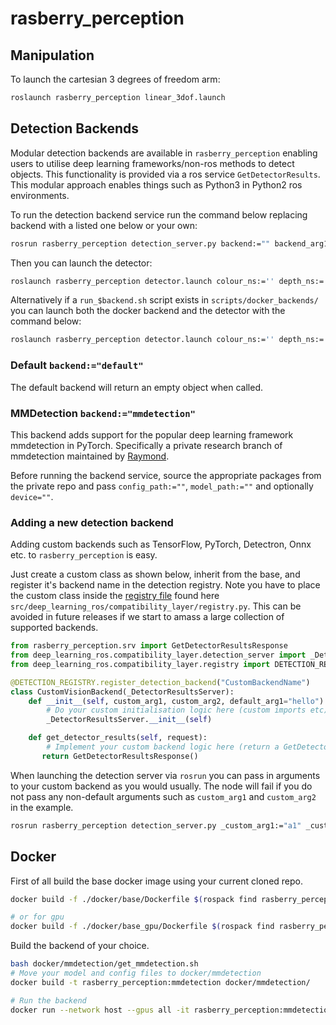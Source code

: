 # rasberry_perception

## Manipulation

To launch the cartesian 3 degrees of freedom arm:

```bash
roslaunch rasberry_perception linear_3dof.launch
```

## Detection Backends

Modular detection backends are available in `rasberry_perception` enabling users to utilise deep learning 
frameworks/non-ros methods to detect objects. This functionality is provided via a ros service `GetDetectorResults`. 
This modular approach enables things such as Python3 in Python2 ros environments.

To run the detection backend service run the command below replacing backend with a listed one below or your own:

```bash 
rosrun rasberry_perception detection_server.py backend:="" backend_arg1:=""
```

Then you can launch the detector:

```bash
roslaunch rasberry_perception detector.launch colour_ns:='' depth_ns:='' score:=''
```

Alternatively if a `run_$backend.sh` script exists in `scripts/docker_backends/` you can launch both the docker backend
and the detector with the command below:

```bash
roslaunch rasberry_perception detector.launch colour_ns:='' depth_ns:='' score:='' backend:="<your backend>"
```

### Default `backend:="default"`

The default backend will return an empty object when called.

### MMDetection `backend:="mmdetection"`

This backend adds support for the popular deep learning framework mmdetection in PyTorch. 
Specifically a private research branch of mmdetection maintained by [Raymond](https://github.com/RaymondKirk).

Before running the backend service, source the appropriate packages from the private repo and pass 
`config_path:=""`, `model_path:=""` and optionally `device=""`.

### Adding a new detection backend 

Adding custom backends such as TensorFlow, PyTorch, Detectron, Onnx etc. to `rasberry_perception` is easy. 

Just create a custom class as shown below, inherit from the base, and register it's backend name in the detection registry. 
Note you have to place the custom class inside the 
[registry file](src/deep_learning_ros/compatibility_layer/registry.py) found here `src/deep_learning_ros/compatibility_layer/registry.py`.
This can be avoided in future releases if we start to amass a large collection of supported backends.


```python
from rasberry_perception.srv import GetDetectorResultsResponse
from deep_learning_ros.compatibility_layer.detection_server import _DetectorResultsServer
from deep_learning_ros.compatibility_layer.registry import DETECTION_REGISTRY

@DETECTION_REGISTRY.register_detection_backend("CustomBackendName")
class CustomVisionBackend(_DetectorResultsServer):
    def __init__(self, custom_arg1, custom_arg2, default_arg1="hello"):
        # Do your custom initialisation logic here (custom imports etc)
        _DetectorResultsServer.__init__(self)

    def get_detector_results(self, request):
        # Implement your custom backend logic here (return a GetDetectorResultsResponse object)
       return GetDetectorResultsResponse()
```

When launching the detection server via `rosrun` you can pass in arguments to your custom backend as you would usually.
The node will fail if you do not pass any non-default arguments such as `custom_arg1` and `custom_arg2` in the example.

```bash
rosrun rasberry_perception detection_server.py _custom_arg1:="a1" _custom_arg2:="a2" _default_arg1"="world"
```

## Docker

First of all build the base docker image using your current cloned repo.

```bash
docker build -f ./docker/base/Dockerfile $(rospack find rasberry_perception) -t rasberry_perception:base

# or for gpu
docker build -f ./docker/base_gpu/Dockerfile $(rospack find rasberry_perception) -t rasberry_perception:base_gpu
```

Build the backend of your choice.

```bash
bash docker/mmdetection/get_mmdetection.sh
# Move your model and config files to docker/mmdetection
docker build -t rasberry_perception:mmdetection docker/mmdetection/

# Run the backend 
docker run --network host --gpus all -it rasberry_perception:mmdetection /start
```
